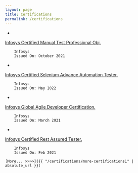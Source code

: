 ```yaml
---
layout: page
title: Certifications
permalink: /certifications
---
```


- 
<a href="https://drive.google.com/file/d/1LHSLiQz_PJwe7ILNVIlA1QBJ_bVrHLdh/view" target="_blank">
Infosys Certified Manual Test Professional Obj.</a>

        Infosys
        Issued On: October 2021

- 
<a href="https://drive.google.com/file/d/1OgKbiQ3j8FreghgDOoYfn3ohrSBdCWl0/view" target="_blank">Infosys Certified Selenium Advance Automation Tester.</a>

        Infosys
        Issued On: May 2022

- 
<a href="https://drive.google.com/file/d/160HzDfDXyCfqhWZctGAMKp_KMIoKPrFi/view" target="_blank">
Infosys Global Agile Developer Certification.</a>

        Infosys
        Issued On: March 2021

- 
<a href="https://drive.google.com/file/d/1k6qnEgEszU6ee89boZpuyyJmX1l5Pnbt/view" target="_blank">
Infosys Certified Rest Assured Tester. </a>
        
        Infosys
        Issued On: Feb 2021

    [More... >>>>]({{ "/certifications/more-certifications1" | absolute_url }})

    
